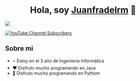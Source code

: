 <div align="center">
<h1 align="center">Hola, soy <a href="https://aristi.dev">Juanfradelrm</a> 👋</h1>
</div>
<img src="https://imgur.com/TXDE8yD">

[![YouTube Channel Subscribers](https://img.shields.io/youtube/channel/subscribers/UCIjEgHA1vatSR2K4rfcdNRg?style=social)](https://www.youtube.com/@Juanfradelrm)

## Sobre mi

- ⭐ Estoy en el 3 año de Ingeniería Informática
- ❤️ Disfruto mucho programando en Java
- 💙 Disfruto mucho programando en Pythom

<br>


                                                                                      
